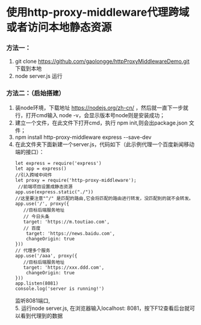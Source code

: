 # 使用http-proxy-middleware代理跨域或者访问本地静态资源
### 方法一：
   1. git clone https://github.com/gaolongge/httpProxyMiddlewareDemo.git 下载到本地
   2. node server.js 运行
### 方法二：（启始搭建）
   1. 装node环境，下载地址 https://nodejs.org/zh-cn/ ，然后就一直下一步就行，打开cmd输入 node -v，会显示版本号node则是安装成功；
   2. 建立一个文件，在此文件下打开cmd，执行 npm init,则会出package.json 文件；
   3. npm install http-proxy-middleware express --save-dev
   4. 在此文件夹下面新建一个server.js，代码如下（此示例代理一个百度新闻移动端的接口）：
      ```
      let express = require('express')
      let app = express()
      //引入跨域中间件
      let proxy = require('http-proxy-middleware');
       //前端项目设置成静态资源
      app.use(express.static("./"))
      //这里要注意"^/" 是匹配的路由,它会将匹配的路由进行转发，没匹配到的就不会转发。
      app.use('/', proxy({
         //目标后端服务地址
         // 今日头条
         target: 'https://m.toutiao.com',
         // 百度
          target: 'https://news.baidu.com',         
          changeOrigin: true
      }))
      // 代理多个服务
      app.use('/aaa', proxy({
         //目标后端服务地址
         target: 'https://xxx.ddd.com',
          changeOrigin: true
      }))
      app.listen(8081)
      console.log('server is running!')
      ```
      监听8081端口,      
    5. 运行node server.js,  在浏览器输入localhost: 8081，按下F12查看后台就可以看到代理到的数据

